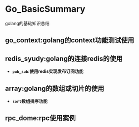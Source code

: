# Go_BasicSummary
golang的基础知识总结

## go_context:golang的context功能测试使用

## redis_syudy:golang的连接redis的使用
* **`pub_sub`:使用redis实现发布订阅功能**

## array:golang的数组或切片的使用
* **`sort`数组排序功能**

## rpc_dome:rpc使用案例

